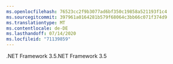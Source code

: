 ```yaml
---
ms.openlocfilehash: 76523cc2f9b3077ad6bf350c19858a521193f1c4
ms.sourcegitcommit: 397961a0164281b579f68064c3bb66c071f374d9
ms.translationtype: MT
ms.contentlocale: de-DE
ms.lasthandoff: 07/14/2020
ms.locfileid: "71139859"
---
```

<span data-ttu-id="7ef12-101">.NET Framework 3.5</span><span class="sxs-lookup"><span data-stu-id="7ef12-101">.NET Framework 3.5</span></span>